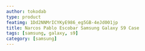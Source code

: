 ```yaml
---
author: tokodab
type: product
featimg: 1Dd2NNMrICYKyE986_eg5GB-4eJd001jp
title: Narcos Pablo Escobar Samsung Galaxy S9 Case
tags: [samsung, galaxy, s9]
category: [samsung]
---
```

